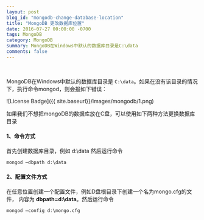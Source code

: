 ```yaml
---
layout: post
blog_id: "mongodb-change-database-location"
title: "MongoDB 更改数据库位置"
date: 2016-07-27 00:00:00 -0700
tags: MongoDB
category: MongoDB
summary: MongoDB在Windows中默认的数据库目录是C:\data
comments: false
---
```

<br>

MongoDB在Windows中默认的数据库目录是 `C:\data`。如果在没有该目录的情况下，执行命令mongod，则会报如下错误：

![License Badge]({{ site.baseurl}}/images/mongodb/1.png)

如果我们不想把mongoDB的数据库放在C盘，可以使用如下两种方法更换数据库目录

#### 1、命令方式

首先创建数据库目录，例如 d:\data 然后运行命令

```txt
mongod –dbpath d:\data
```

#### 2、配置文件方式

在任意位置创建一个配置文件，例如D盘根目录下创建一个名为mongo.cfg的文件，
内容为 **dbpath=d:\data**。然后运行命令

```txt
mongod –config d:\mongo.cfg
```

